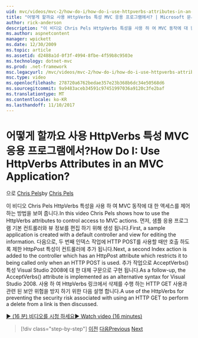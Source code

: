 ```yaml
---
uid: mvc/videos/mvc-2/how-do-i/how-do-i-use-httpverbs-attributes-in-an-mvc-application
title: "어떻게 할까요 사용 HttpVerbs 특성 MVC 응용 프로그램에서? | Microsoft 문서"
author: rick-anderson
description: "이 비디오 Chris Pels HttpVerbs 특성을 사용 하 여 MVC 동작에 대 한 액세스를 제어 하는 방법을 보여 줍니다. 먼저 기본 공동으로 샘플 응용 프로그램 생성 중..."
ms.author: aspnetcontent
manager: wpickett
ms.date: 12/30/2009
ms.topic: article
ms.assetid: d2488a1d-0f3f-4994-8fbe-4f59b8c9503e
ms.technology: dotnet-mvc
ms.prod: .net-framework
msc.legacyurl: /mvc/videos/mvc-2/how-do-i/how-do-i-use-httpverbs-attributes-in-an-mvc-application
msc.type: video
ms.openlocfilehash: 278720a6762bedae357e23b368b6dc34e50568d6
ms.sourcegitcommit: 9a9483aceb34591c97451997036a9120c3fe2baf
ms.translationtype: MT
ms.contentlocale: ko-KR
ms.lasthandoff: 11/10/2017
---
```

<a name="how-do-i-use-httpverbs-attributes-in-an-mvc-application"></a><span data-ttu-id="08d6e-105">어떻게 할까요 사용 HttpVerbs 특성 MVC 응용 프로그램에서?</span><span class="sxs-lookup"><span data-stu-id="08d6e-105">How Do I: Use HttpVerbs Attributes in an MVC Application?</span></span>
====================
<span data-ttu-id="08d6e-106">으로 [Chris Pels](https://twitter.com/chrispels)</span><span class="sxs-lookup"><span data-stu-id="08d6e-106">by [Chris Pels](https://twitter.com/chrispels)</span></span>

<span data-ttu-id="08d6e-107">이 비디오 Chris Pels HttpVerbs 특성을 사용 하 여 MVC 동작에 대 한 액세스를 제어 하는 방법을 보여 줍니다.</span><span class="sxs-lookup"><span data-stu-id="08d6e-107">In this video Chris Pels shows how to use the HttpVerbs attributes to control access to MVC actions.</span></span> <span data-ttu-id="08d6e-108">먼저, 샘플 응용 프로그램 기본 컨트롤러와 뷰 정보를 편집 하기 위해 생성 됩니다.</span><span class="sxs-lookup"><span data-stu-id="08d6e-108">First, a sample application is created with a default controller and view for editing the information.</span></span> <span data-ttu-id="08d6e-109">다음으로, 두 번째 인덱스 작업에 HTTP POST를 사용할 때만 호출 하도록 제한 HttpPost 특성이 컨트롤러에 추가 됩니다.</span><span class="sxs-lookup"><span data-stu-id="08d6e-109">Next, a second Index action is added to the controller which has an HttpPost attribute which restricts it to being called only when an HTTP POST is used.</span></span> <span data-ttu-id="08d6e-110">추가 작업으로 AcceptVerbs() 특성 Visual Studio 2008에 대 한 대체 구문으로 구현 됩니다.</span><span class="sxs-lookup"><span data-stu-id="08d6e-110">As a follow-up, the AcceptVerbs() attribute is implemented as an alternative syntax for Visual Studio 2008.</span></span> <span data-ttu-id="08d6e-111">사용 하 여 HttpVerbs 링크에서 삭제를 수행 하는 HTTP GET 사용과 관련 된 보안 위험을 방지 하기 위한 다음 설명 합니다.</span><span class="sxs-lookup"><span data-stu-id="08d6e-111">A use of the HttpVerbs for preventing the security risk associated with using an HTTP GET to perform a delete from a link is then discussed.</span></span>

[<span data-ttu-id="08d6e-112">&#9654; (16 분) 비디오를 시청 하세요</span><span class="sxs-lookup"><span data-stu-id="08d6e-112">&#9654; Watch video (16 minutes)</span></span>](https://channel9.msdn.com/Blogs/ASP-NET-Site-Videos/how-do-i-use-httpverbs-attributes-in-an-mvc-application)

>[!div class="step-by-step"]
<span data-ttu-id="08d6e-113">[이전](how-do-i-work-with-model-binders-in-an-mvc-application.md)
[다음](mvc2-html-encoding.md)</span><span class="sxs-lookup"><span data-stu-id="08d6e-113">[Previous](how-do-i-work-with-model-binders-in-an-mvc-application.md)
[Next](mvc2-html-encoding.md)</span></span>
